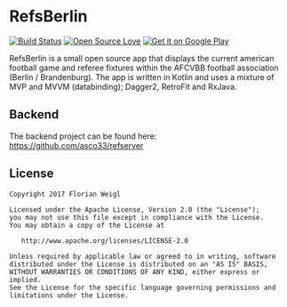 # RefsBerlin

[![Build Status](https://travis-ci.org/fmweigl/refsberlin.svg?branch=develop)](https://travis-ci.org/fmweigl/refsberlin) [![Open Source Love](https://badges.frapsoft.com/os/v1/open-source.svg?v=103)](https://github.com/ellerbrock/open-source-badges/)
<a href='https://play.google.com/store/apps/details?id=fm.weigl.refsberlin&pcampaignid=MKT-Other-global-all-co-prtnr-py-PartBadge-Mar2515-1'><img alt='Get it on Google Play' src='https://play.google.com/intl/en_us/badges/images/badge_new.png'/></a>




RefsBerlin is a small open source app that displays the current american football game and referee fixtures within the AFCVBB football association (Berlin / Brandenburg). The app is written in Kotlin and uses a mixture of MVP and MVVM (databinding); Dagger2, RetroFit and RxJava.


## Backend
The backend project can be found here: https://github.com/asco33/refserver


## License

    Copyright 2017 Florian Weigl

    Licensed under the Apache License, Version 2.0 (the "License");
    you may not use this file except in compliance with the License.
    You may obtain a copy of the License at

       http://www.apache.org/licenses/LICENSE-2.0

    Unless required by applicable law or agreed to in writing, software
    distributed under the License is distributed on an "AS IS" BASIS,
    WITHOUT WARRANTIES OR CONDITIONS OF ANY KIND, either express or implied.
    See the License for the specific language governing permissions and
    limitations under the License.
